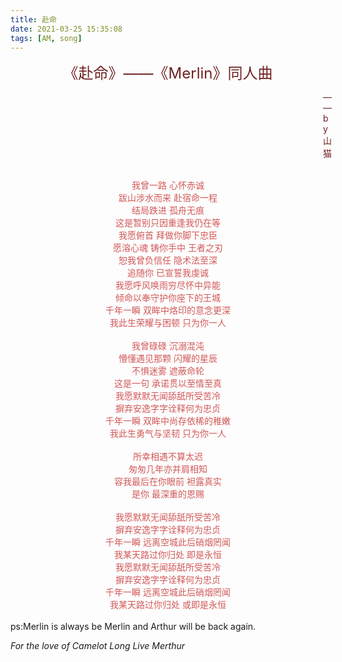 ```yaml
---
title: 赴命
date: 2021-03-25 15:35:08
tags: [AM, song]
---
```

<center><font size=5 color="#6f2121"> 《赴命》——《Merlin》同人曲</font></center>
<font size4 color="#6f2121"><p style=" padding-left:500px; " >—— by 山猫</p></font>
<br/>
<font color="#d25858"><center>我曾一路 心怀赤诚</center></font>
<font color="#d25858"><center>跋山涉水而来 赴宿命一程</center></font>
<font color="#d25858"><center>结局跌进 孤舟无痕</center></font>
<font color="#d25858"><center>这是暂别只因重逢我仍在等</center></font>
<font color="#d25858"><center>我愿俯首 拜做你脚下忠臣</center></font>
<font color="#d25858"><center>愿溶心魂 铸你手中 王者之刃</center></font>
<font color="#d25858"><center>恕我曾负信任 隐术法至深</center></font>
<font color="#d25858"><center>追随你 已宣誓我虔诚</center></font>
<font color="#d25858"><center>我愿呼风唤雨穷尽怀中异能</center></font>
<font color="#d25858"><center>倾命以奉守护你座下的王城</center></font>
<font color="#d25858"><center>千年一瞬 双眸中烙印的意念更深</center></font>
<font color="#d25858"><center>我此生荣耀与困顿 只为你一人</center></font>
<!--more-->
<br/>
<font color="#d25858"><center>我曾碌碌 沉溺混沌</center></font>
<font color="#d25858"><center>懵懂遇见那颗 闪耀的星辰</center></font>
<font color="#d25858"><center>不惧迷雾 遮蔽命轮</center></font>
<font color="#d25858"><center>这是一句 承诺贯以至情至真</center></font>
<font color="#d25858"><center>我愿默默无闻舔舐所受苦冷</center></font>
<font color="#d25858"><center>摒弃安逸字字诠释何为忠贞</center></font>
<font color="#d25858"><center>千年一瞬 双眸中尚存依稀的稚嫩</center></font>
<font color="#d25858"><center>我此生勇气与坚韧 只为你一人</center></font>
<br/>
<font color="#d25858"><center>所幸相遇不算太迟</center></font>
<font color="#d25858"><center>匆匆几年亦并肩相知</center></font>
<font color="#d25858"><center>容我最后在你眼前 袒露真实</center></font>
<font color="#d25858"><center>是你 最深重的恩赐</center>
<br/></font>
<font color="#d25858"><center>我愿默默无闻舔舐所受苦冷</center></font>
<font color="#d25858"><center>摒弃安逸字字诠释何为忠贞</center></font>
<font color="#d25858"><center>千年一瞬 远离空城此后硝烟罔闻</center></font>
<font color="#d25858"><center>我某天路过你归处 即是永恒</center></font>
<font color="#d25858"><center>我愿默默无闻舔舐所受苦冷</center></font>
<font color="#d25858"><center>摒弃安逸字字诠释何为忠贞</center></font>
<font color="#d25858"><center>千年一瞬 远离空城此后硝烟罔闻</center></font>
<font color="#d25858"><center>我某天路过你归处 或即是永恒</center></font>
<br/>
ps:Merlin is always be Merlin and Arthur will be back again.

_For the love of Camelot_
_Long Live Merthur_